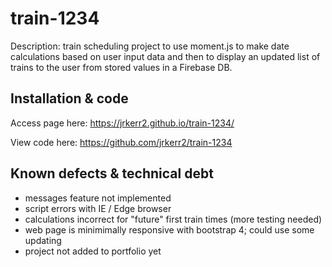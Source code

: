 # train-1234
 Description:  train scheduling project to use moment.js to make date calculations based on user input data and then to display an updated list of trains to the user from stored values in a Firebase DB.

## Installation & code

Access page here:  https://jrkerr2.github.io/train-1234/

View code here: https://github.com/jrkerr2/train-1234

## Known defects & technical debt

- messages feature not implemented
- script errors with IE / Edge browser
- calculations incorrect for "future" first train times (more testing needed)
- web page is minimimally responsive with bootstrap 4; could use some updating
- project not added to portfolio yet

